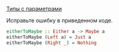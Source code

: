 [Типы с параметрами](https://stepik.org/lesson/5746/step/12)

Исправьте ошибку в приведенном коде.  
  
```haskell
eitherToMaybe :: Either a -> Maybe a
eitherToMaybe (Left a) = Just a
eitherToMaybe (Right _) = Nothing
```  